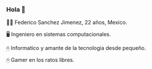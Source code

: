 ### Hola 👋

👨‍💻 Federico Sanchez Jimenez, 22 años, Mexico.

🖥 Ingeniero en sistemas computacionales.

🖱 Informatico y amante de la tecnologia desde pequeño.

🖱 Gamer en los ratos libres.
